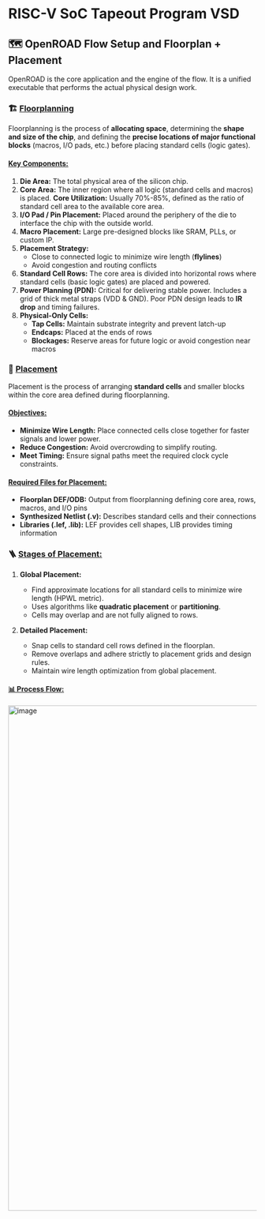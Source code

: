 # RISC-V SoC Tapeout Program VSD
## 🗺️ OpenROAD Flow Setup and Floorplan + Placement
OpenROAD is the core application and the engine of the flow. It is a unified executable that performs the actual physical design work.

### 🏗️ <ins>Floorplanning</ins>
Floorplanning is the process of **allocating space**, determining the **shape and size of the chip**, and defining the **precise locations of major functional blocks** (macros, I/O pads, etc.) before placing standard cells (logic gates).

#### <ins>Key Components:</ins>
1. **Die Area:**
  The total physical area of the silicon chip.
2. **Core Area:**
  The inner region where all logic (standard cells and macros) is placed.
  **Core Utilization:** Usually 70%-85%, defined as the ratio of standard cell area to the available core area.
3. **I/O Pad / Pin Placement:**
  Placed around the periphery of the die to interface the chip with the outside world.
4. **Macro Placement:**
  Large pre-designed blocks like SRAM, PLLs, or custom IP.
5. **Placement Strategy:**
    - Close to connected logic to minimize wire length (**flylines**)
    - Avoid congestion and routing conflicts
6. **Standard Cell Rows:**
  The core area is divided into horizontal rows where standard cells (basic logic gates) are placed and powered.
7. **Power Planning (PDN):**
  Critical for delivering stable power. Includes a grid of thick metal straps (VDD & GND). Poor PDN design leads to **IR drop** and timing failures.
8. **Physical-Only Cells:**
      - **Tap Cells:** Maintain substrate integrity and prevent latch-up
      - **Endcaps:** Placed at the ends of rows
      - **Blockages:** Reserve areas for future logic or avoid congestion near macros


### 🧩 <ins>Placement</ins>

Placement is the process of arranging **standard cells** and smaller blocks within the core area defined during floorplanning.

#### <ins> Objectives:</ins>

* **Minimize Wire Length:** Place connected cells close together for faster signals and lower power.
* **Reduce Congestion:** Avoid overcrowding to simplify routing.
* **Meet Timing:** Ensure signal paths meet the required clock cycle constraints.

#### <ins>Required Files for Placement:</ins>

* **Floorplan DEF/ODB:** Output from floorplanning defining core area, rows, macros, and I/O pins
* **Synthesized Netlist (.v):** Describes standard cells and their connections
* **Libraries (.lef, .lib):** LEF provides cell shapes, LIB provides timing information

### 🪜 <ins>Stages of Placement:</ins>
1. **Global Placement:**
   * Find approximate locations for all standard cells to minimize wire length (HPWL metric).
   * Uses algorithms like **quadratic placement** or **partitioning**.
   * Cells may overlap and are not fully aligned to rows.

2. **Detailed Placement:**
   * Snap cells to standard cell rows defined in the floorplan.
   * Remove overlaps and adhere strictly to placement grids and design rules.
   * Maintain wire length optimization from global placement.

#### <ins>📊 Process Flow:</ins>
<img width="1536" height="1024" alt="image" src="https://github.com/user-attachments/assets/4bcd3b87-104d-4a2a-a5da-41ab5f003bdc" />

